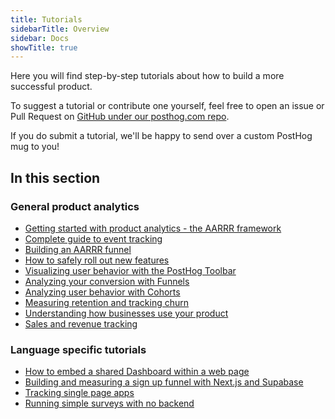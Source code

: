```yaml
---
title: Tutorials
sidebarTitle: Overview
sidebar: Docs
showTitle: true
---
```


Here you will find step-by-step tutorials about how to build a more successful product.

To suggest a tutorial or contribute one yourself, feel free to open an issue or Pull Request on [GitHub under our posthog.com repo](https://github.com/PostHog/posthog.com).

If you do submit a tutorial, we'll be happy to send over a custom PostHog mug to you!

## In this section

### General product analytics

- [Getting started with product analytics - the AARRR framework](/docs/tutorials/aarrr-framework)
- [Complete guide to event tracking](/docs/tutorials/actions)
- [Building an AARRR funnel](/docs/tutorials/aarrr-how-to-build-pirate-funnel-posthog-with-posthog)
- [How to safely roll out new features](/docs/tutorials/feature-flags)
- [Visualizing user behavior with the PostHog Toolbar](/docs/tutorials/toolbar)
- [Analyzing your conversion with Funnels](/docs/tutorials/funnels)
- [Analyzing user behavior with Cohorts](/docs/tutorials/cohorts)
- [Measuring retention and tracking churn](/docs/tutorials/retention)
- [Understanding how businesses use your product](/docs/tutorials/b2b)
- [Sales and revenue tracking](/docs/tutorials/revenue)

### Language specific tutorials

- [How to embed a shared Dashboard within a web page](/docs/tutorials/how-to-embed-shared-dashboard)
- [Building and measuring a sign up funnel with Next.js and Supabase](/docs/tutorials/nextjs-supabase-signup-funnel)
- [Tracking single page apps](/docs/tutorials/spa)
- [Running simple surveys with no backend](/docs/tutorials/survey)